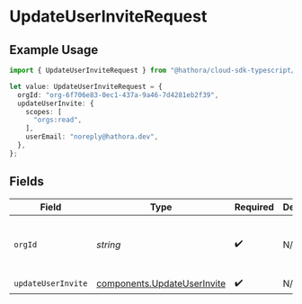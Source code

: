 # UpdateUserInviteRequest

## Example Usage

```typescript
import { UpdateUserInviteRequest } from "@hathora/cloud-sdk-typescript/models/operations";

let value: UpdateUserInviteRequest = {
  orgId: "org-6f706e83-0ec1-437a-9a46-7d4281eb2f39",
  updateUserInvite: {
    scopes: [
      "orgs:read",
    ],
    userEmail: "noreply@hathora.dev",
  },
};
```

## Fields

| Field                                                                      | Type                                                                       | Required                                                                   | Description                                                                | Example                                                                    |
| -------------------------------------------------------------------------- | -------------------------------------------------------------------------- | -------------------------------------------------------------------------- | -------------------------------------------------------------------------- | -------------------------------------------------------------------------- |
| `orgId`                                                                    | *string*                                                                   | :heavy_check_mark:                                                         | N/A                                                                        | org-6f706e83-0ec1-437a-9a46-7d4281eb2f39                                   |
| `updateUserInvite`                                                         | [components.UpdateUserInvite](../../models/components/updateuserinvite.md) | :heavy_check_mark:                                                         | N/A                                                                        |                                                                            |